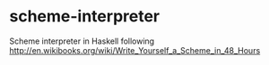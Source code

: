 scheme-interpreter
==================

Scheme interpreter in Haskell
following http://en.wikibooks.org/wiki/Write_Yourself_a_Scheme_in_48_Hours
